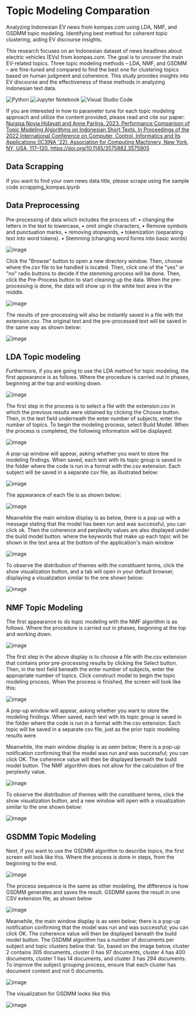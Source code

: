 # Topic Modeling Comparation
Analyzing Indonesian EV news from kompas.com using LDA, NMF, and GSDMM topic modeling. Identifying best method for coherent topic clustering, aiding EV discourse insights.

This research focuses on an Indonesian dataset of news headlines about electric vehicles (EVs) from kompas.com. The goal is to uncover the main EV-related topics. Three topic modeling methods – LDA, NMF, and GSDMM – are fine-tuned and compared to find the best one for clustering topics based on human judgment and coherence. This study provides insights into EV discourse and the effectiveness of these methods in analyzing Indonesian text data.

![Python](https://img.shields.io/badge/python-3670A0?style=for-the-badge&logo=python&logoColor=ffdd54) ![Jupyter Notebook](https://img.shields.io/badge/jupyter-%23FA0F00.svg?style=for-the-badge&logo=jupyter&logoColor=white) ![Visual Studio Code](https://img.shields.io/badge/Visual%20Studio%20Code-0078d7.svg?style=for-the-badge&logo=visual-studio-code&logoColor=white)

If you are interested in how to parameter tune for each topic modeling approach and utilize the content provided, please read and cite our paper:
<a href="https://dl.acm.org/doi/abs/10.1145/3575882.3575905">Nuraisa Novia Hidayati and Anne Parlina. 2023. Performance Comparison of Topic Modeling Algorithms on Indonesian Short Texts. In Proceedings of the 2022 International Conference on Computer, Control, Informatics and Its Applications (IC3INA '22). Association for Computing Machinery, New York, NY, USA, 117–120. https://doi.org/10.1145/3575882.3575905</a>

## Data Scrapping
If you want to find your own news data title, please scrape using the sample code scrapping_kompas.ipynb

## Data Preprocessing

Pre-processing of data which includes the process of:
    • changing the letters in the text to lowercase,
    • omit single characters,
    • Remove symbols and punctuation marks,
    • removing stopwords,
    • tokenization (separating text into word tokens).
    • Stemming (changing word forms into basic words)

   ![image](https://github.com/novra/Topic-Modeling-Comparation/assets/22464171/836660c3-72a8-4f2c-a3d0-69310a8f8802)

Click the "Browse" button to open a new directory window. Then, choose where the.csv file to be handled is located. Then, click one of the "yes" or "no" radio buttons to decide if the stemming process will be done. Then, click the Pre-Process button to start cleaning up the data. When the pre-processing is done, the data will show up in the white text area in the middle.

![image](https://github.com/novra/Topic-Modeling-Comparation/assets/22464171/904f548e-2f32-4b6b-b796-25455fe99d35)

The results of pre-processing will also be instantly saved in a file with the extension.csv. The original text and the pre-processed text will be saved in the same way as shown below:

![image](https://github.com/novra/Topic-Modeling-Comparation/assets/22464171/141f50de-0cb3-46b5-9fe5-0445626bb527)

## LDA Topic modeling 
Furthermore, if you are going to use the LDA method for topic modeling, the first appearance is as follows. Where the procedure is carried out in phases, beginning at the top and working down.

![image](https://github.com/novra/Topic-Modeling-Comparation/assets/22464171/28b32bc3-03ce-4867-8292-ff133d7db440)

The first step in the process is to select a file with the extension.csv in which the previous results were obtained by clicking the Choose button. Then, in the text field underneath the enter number of subjects, enter the number of topics. To begin the modeling process, select Build Model. When the process is completed, the following information will be displayed:

![image](https://github.com/novra/Topic-Modeling-Comparation/assets/22464171/8e168b81-5b74-4c80-8050-8c7ca25ae9fe)

A pop-up window will appear, asking whether you want to store the modeling findings. When saved, each text with its topic group is saved in the folder where the code is run in a format with the.csv extension. Each subject will be saved in a separate csv file, as illustrated below:

![image](https://github.com/novra/Topic-Modeling-Comparation/assets/22464171/ea5e6ac4-dce0-4c0e-8a56-a3fc2a86c701)

The appearance of each file is as shown below:

![image](https://github.com/novra/Topic-Modeling-Comparation/assets/22464171/62fa640b-30ee-46d9-9633-4c058df6a700)

Meanwhile the main window display is as below, there is a pop up with a message stating that the model has been run and was successful, you can click ok. Then the coherence and perplexity values are also displayed under the build model button. where the keywords that make up each topic will be shown in the text area at the bottom of the application's main window

![image](https://github.com/novra/Topic-Modeling-Comparation/assets/22464171/18b5dfc4-8dd2-44f5-87cc-2e2d3645bc84)

To observe the distribution of themes with the constituent terms, click the show visualization button, and a tab will open in your default browser, displaying a visualization similar to the one shown below:

![image](https://github.com/novra/Topic-Modeling-Comparation/assets/22464171/1cf95cc4-5a97-44f6-9d9a-df126334612b)


## NMF Topic Modeling
The first appearance to do topic modeling with the NMF algorithm is as follows. Where the procedure is carried out in phases, beginning at the top and working down.

![image](https://github.com/novra/Topic-Modeling-Comparation/assets/22464171/33682349-01ae-4474-98fa-a8c87cbce0b1)

The first step in the above display is to choose a file with the.csv extension that contains prior pre-processing results by clicking the Select button. Then, in the text field beneath the enter number of subjects, enter the appropriate number of topics. Click construct model to begin the topic modeling process. When the process is finished, the screen will look like this:

![image](https://github.com/novra/Topic-Modeling-Comparation/assets/22464171/a92c7c5c-0d41-4349-8340-4179d046ca2b)

A pop-up window will appear, asking whether you want to store the modeling findings. When saved, each text with its topic group is saved in the folder where the code is run in a format with the.csv extension. Each topic will be saved in a separate csv file, just as the prior topic modeling results were.

Meanwhile, the main window display is as seen below; there is a pop-up notification confirming that the model was run and was successful; you can click OK. The coherence value will then be displayed beneath the build model button. The NMF algorithm does not allow for the calculation of the perplexity value.

![image](https://github.com/novra/Topic-Modeling-Comparation/assets/22464171/134b50be-15f0-4f1a-8ce2-2b42bbcd5dcc)

To observe the distribution of themes with the constituent terms, click the show visualization button, and a new window will open with a visualization similar to the one shown below:

![image](https://github.com/novra/Topic-Modeling-Comparation/assets/22464171/8799a069-9cbd-427f-acee-58af98f62455)

## GSDMM Topic Modeling
Next, if you want to use the GSDMM algorithm to describe topics, the first screen will look like this. Where the process is done in steps, from the beginning to the end.

![image](https://github.com/novra/Topic-Modeling-Comparation-in-Indonesian-Short-Text/assets/22464171/d6665b2c-bdfb-463c-8cc7-a0120553b688)

The process sequence is the same as other modeling, the difference is how GSDMM generates and saves the result. GSDMM saves the result in one CSV extension file, as shown below 

![image](https://github.com/novra/Topic-Modeling-Comparation-in-Indonesian-Short-Text/assets/22464171/26716468-610c-497c-9cd1-537a0d29810e)

Meanwhile, the main window display is as seen below; there is a pop-up notification confirming that the model was run and was successful; you can click OK. The coherence value will then be displayed beneath the build model button. The GSDMM algorithm has a number of documents per subject and topic clusters below that. So, based on the image below, cluster 2 contains 305 documents, cluster 0 has 97 documents, cluster 4 has 400 documents, cluster 1 has 14 documents, and cluster 3 has 294 documents. To improve the subject grouping process, ensure that each cluster has document content and not 0 documents.

![image](https://github.com/novra/Topic-Modeling-Comparation-in-Indonesian-Short-Text/assets/22464171/e83b4d2b-4a54-453c-af32-018d082e9ff6)

The visualization for GSDMM looks like this 

![image](https://github.com/novra/Topic-Modeling-Comparation-in-Indonesian-Short-Text/assets/22464171/89a75e62-df45-4ecc-8949-1960be8639f3)

















